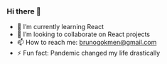 ### Hi there 👋

<!--
**burgokmen/burgokmen** is a ✨ _special_ ✨ repository because its `README.md` (this file) appears on your GitHub profile.

Here are some ideas to get you started:

- 🔭 I’m currently working on ...
- 🌱 I’m currently learning ...
- 👯 I’m looking to collaborate on ...
- 🤔 I’m looking for help with ...
- 💬 Ask me about ...
- 📫 How to reach me: ...
- 😄 Pronouns: ...
- ⚡ Fun fact: ...
-->

- 🌱 I’m currently learning React
- 👯 I’m looking to collaborate on React projects
- 📫 How to reach me: brunogokmen@gmail.com
- ⚡ Fun fact: Pandemic changed my life drastically



  
